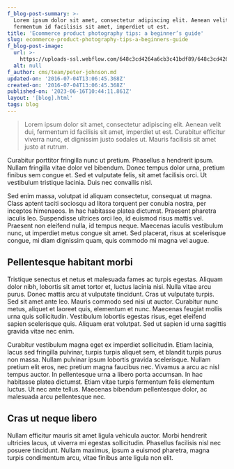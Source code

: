 ```yaml
---
f_blog-post-summary: >-
  Lorem ipsum dolor sit amet, consectetur adipiscing elit. Aenean velit dui,
  fermentum id facilisis sit amet, imperdiet ut est.
title: 'Ecommerce product photography tips: a beginner’s guide'
slug: ecommerce-product-photography-tips-a-beginners-guide
f_blog-post-image:
  url: >-
    https://uploads-ssl.webflow.com/648c3cd4264a6cb3c41bdf89/648c3cd4264a6cb3c41bdf9a_Photo-1.jpg
  alt: null
f_author: cms/team/peter-johnson.md
updated-on: '2016-07-04T13:06:45.368Z'
created-on: '2016-07-04T13:06:45.368Z'
published-on: '2023-06-16T10:44:11.861Z'
layout: '[blog].html'
tags: blog
---
```


> Lorem ipsum dolor sit amet, consectetur adipiscing elit. Aenean velit dui, fermentum id facilisis sit amet, imperdiet ut est. Curabitur efficitur viverra nunc, et dignissim justo sodales ut. Mauris facilisis sit amet justo at rutrum. 

Curabitur porttitor fringilla nunc ut pretium. Phasellus a hendrerit ipsum. Nullam fringilla vitae dolor vel bibendum. Donec tempus dolor urna, pretium finibus sem congue et. Sed et vulputate felis, sit amet facilisis orci. Ut vestibulum tristique lacinia. Duis nec convallis nisl.

Sed enim massa, volutpat id aliquam consectetur, consequat ut magna. Class aptent taciti sociosqu ad litora torquent per conubia nostra, per inceptos himenaeos. In hac habitasse platea dictumst. Praesent pharetra iaculis leo. Suspendisse ultrices orci leo, id euismod risus mattis vel. Praesent non eleifend nulla, id tempus neque. Maecenas iaculis vestibulum nunc, ut imperdiet metus congue sit amet. Sed placerat, risus at scelerisque congue, mi diam dignissim quam, quis commodo mi magna vel augue.

Pellentesque habitant morbi
---------------------------

Tristique senectus et netus et malesuada fames ac turpis egestas. Aliquam dolor nibh, lobortis sit amet tortor et, luctus lacinia nisi. Nulla vitae arcu purus. Donec mattis arcu at vulputate tincidunt. Cras ut vulputate turpis. Sed sit amet ante leo. Mauris commodo sed nisi ut auctor. Curabitur nunc metus, aliquet et laoreet quis, elementum et nunc. Maecenas feugiat mollis urna quis sollicitudin. Vestibulum lobortis egestas risus, eget eleifend sapien scelerisque quis. Aliquam erat volutpat. Sed ut sapien id urna sagittis gravida vitae nec enim.

Curabitur vestibulum magna eget ex imperdiet sollicitudin. Etiam lacinia, lacus sed fringilla pulvinar, turpis turpis aliquet sem, et blandit turpis purus non massa. Nullam pulvinar ipsum lobortis gravida scelerisque. Nullam pretium elit eros, nec pretium magna faucibus nec. Vivamus a arcu ac nisl tempus auctor. In pellentesque urna a libero porta accumsan. In hac habitasse platea dictumst. Etiam vitae turpis fermentum felis elementum luctus. Ut nec ante tellus. Maecenas bibendum pellentesque dolor, ac malesuada arcu pellentesque nec. 

Cras ut neque libero
--------------------

Nullam efficitur mauris sit amet ligula vehicula auctor. Morbi hendrerit ultricies lacus, ut viverra mi egestas sollicitudin. Phasellus facilisis nisl nec posuere tincidunt. Nullam maximus, ipsum a euismod pharetra, magna turpis condimentum arcu, vitae finibus ante ligula non elit.
